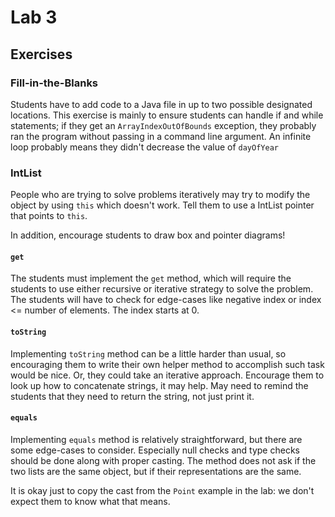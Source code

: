# Lab 3

## Exercises

### Fill-in-the-Blanks

Students have to add code to a Java file in up to two possible designated
locations. This exercise is mainly to ensure students can handle if and while
statements; if they get an `ArrayIndexOutOfBounds` exception, they probably ran
the program without passing in a command line argument. An infinite loop
probably means they didn't decrease the value of `dayOfYear`

### IntList

People who are trying to solve problems iteratively may try to modify the
object by using `this` which doesn't work. Tell them to use a IntList pointer
that points to `this`.

In addition, encourage students to draw box and pointer diagrams!

#### `get`

The students must implement the `get` method, which will require the students
to use either recursive or iterative strategy to solve the problem. The
students will have to check for edge-cases like negative index or index <=
number of elements. The index starts at 0.

#### `toString`

Implementing `toString` method can be a little harder than usual, so
encouraging them to write their own helper method to accomplish such task would
be nice. Or, they could take an iterative approach. Encourage them to look up
how to concatenate strings, it may help. May need to remind the students that
they need to return the string, not just print it.

#### `equals`

Implementing `equals` method is relatively straightforward, but there are some
edge-cases to consider. Especially null checks and type checks should be done
along with proper casting. The method does not ask if the two lists are the
same object, but if their representations are the same.

It is okay just to copy the cast from the `Point` example in the lab: we don't
expect them to know what that means.
